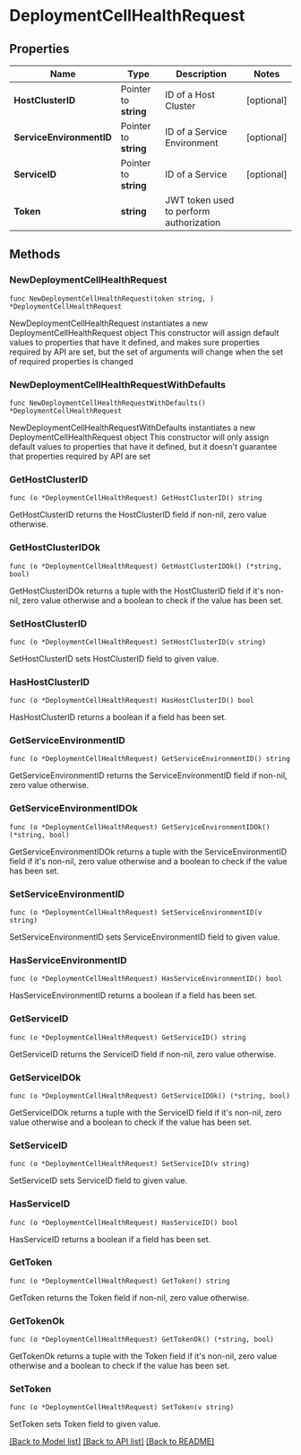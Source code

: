 # DeploymentCellHealthRequest

## Properties

Name | Type | Description | Notes
------------ | ------------- | ------------- | -------------
**HostClusterID** | Pointer to **string** | ID of a Host Cluster | [optional] 
**ServiceEnvironmentID** | Pointer to **string** | ID of a Service Environment | [optional] 
**ServiceID** | Pointer to **string** | ID of a Service | [optional] 
**Token** | **string** | JWT token used to perform authorization | 

## Methods

### NewDeploymentCellHealthRequest

`func NewDeploymentCellHealthRequest(token string, ) *DeploymentCellHealthRequest`

NewDeploymentCellHealthRequest instantiates a new DeploymentCellHealthRequest object
This constructor will assign default values to properties that have it defined,
and makes sure properties required by API are set, but the set of arguments
will change when the set of required properties is changed

### NewDeploymentCellHealthRequestWithDefaults

`func NewDeploymentCellHealthRequestWithDefaults() *DeploymentCellHealthRequest`

NewDeploymentCellHealthRequestWithDefaults instantiates a new DeploymentCellHealthRequest object
This constructor will only assign default values to properties that have it defined,
but it doesn't guarantee that properties required by API are set

### GetHostClusterID

`func (o *DeploymentCellHealthRequest) GetHostClusterID() string`

GetHostClusterID returns the HostClusterID field if non-nil, zero value otherwise.

### GetHostClusterIDOk

`func (o *DeploymentCellHealthRequest) GetHostClusterIDOk() (*string, bool)`

GetHostClusterIDOk returns a tuple with the HostClusterID field if it's non-nil, zero value otherwise
and a boolean to check if the value has been set.

### SetHostClusterID

`func (o *DeploymentCellHealthRequest) SetHostClusterID(v string)`

SetHostClusterID sets HostClusterID field to given value.

### HasHostClusterID

`func (o *DeploymentCellHealthRequest) HasHostClusterID() bool`

HasHostClusterID returns a boolean if a field has been set.

### GetServiceEnvironmentID

`func (o *DeploymentCellHealthRequest) GetServiceEnvironmentID() string`

GetServiceEnvironmentID returns the ServiceEnvironmentID field if non-nil, zero value otherwise.

### GetServiceEnvironmentIDOk

`func (o *DeploymentCellHealthRequest) GetServiceEnvironmentIDOk() (*string, bool)`

GetServiceEnvironmentIDOk returns a tuple with the ServiceEnvironmentID field if it's non-nil, zero value otherwise
and a boolean to check if the value has been set.

### SetServiceEnvironmentID

`func (o *DeploymentCellHealthRequest) SetServiceEnvironmentID(v string)`

SetServiceEnvironmentID sets ServiceEnvironmentID field to given value.

### HasServiceEnvironmentID

`func (o *DeploymentCellHealthRequest) HasServiceEnvironmentID() bool`

HasServiceEnvironmentID returns a boolean if a field has been set.

### GetServiceID

`func (o *DeploymentCellHealthRequest) GetServiceID() string`

GetServiceID returns the ServiceID field if non-nil, zero value otherwise.

### GetServiceIDOk

`func (o *DeploymentCellHealthRequest) GetServiceIDOk() (*string, bool)`

GetServiceIDOk returns a tuple with the ServiceID field if it's non-nil, zero value otherwise
and a boolean to check if the value has been set.

### SetServiceID

`func (o *DeploymentCellHealthRequest) SetServiceID(v string)`

SetServiceID sets ServiceID field to given value.

### HasServiceID

`func (o *DeploymentCellHealthRequest) HasServiceID() bool`

HasServiceID returns a boolean if a field has been set.

### GetToken

`func (o *DeploymentCellHealthRequest) GetToken() string`

GetToken returns the Token field if non-nil, zero value otherwise.

### GetTokenOk

`func (o *DeploymentCellHealthRequest) GetTokenOk() (*string, bool)`

GetTokenOk returns a tuple with the Token field if it's non-nil, zero value otherwise
and a boolean to check if the value has been set.

### SetToken

`func (o *DeploymentCellHealthRequest) SetToken(v string)`

SetToken sets Token field to given value.



[[Back to Model list]](../README.md#documentation-for-models) [[Back to API list]](../README.md#documentation-for-api-endpoints) [[Back to README]](../README.md)



